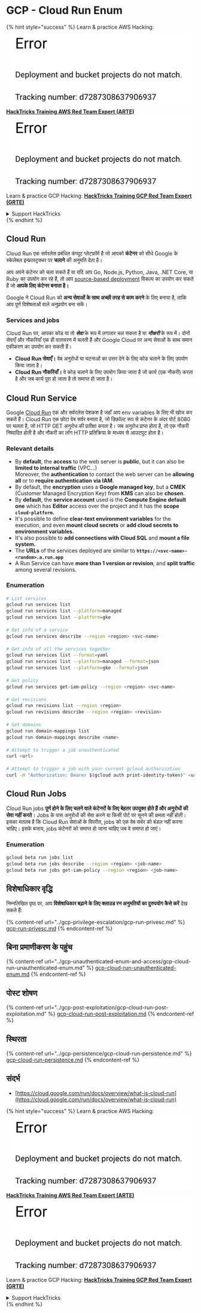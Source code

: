 # GCP - Cloud Run Enum

{% hint style="success" %}
Learn & practice AWS Hacking:<img src="../../../.gitbook/assets/image (1) (1).png" alt="" data-size="line">[**HackTricks Training AWS Red Team Expert (ARTE)**](https://training.hacktricks.xyz/courses/arte)<img src="../../../.gitbook/assets/image (1) (1).png" alt="" data-size="line">\
Learn & practice GCP Hacking: <img src="../../../.gitbook/assets/image (2).png" alt="" data-size="line">[**HackTricks Training GCP Red Team Expert (GRTE)**<img src="../../../.gitbook/assets/image (2).png" alt="" data-size="line">](https://training.hacktricks.xyz/courses/grte)

<details>

<summary>Support HackTricks</summary>

* Check the [**subscription plans**](https://github.com/sponsors/carlospolop)!
* **Join the** 💬 [**Discord group**](https://discord.gg/hRep4RUj7f) or the [**telegram group**](https://t.me/peass) or **follow** us on **Twitter** 🐦 [**@hacktricks\_live**](https://twitter.com/hacktricks\_live)**.**
* **Share hacking tricks by submitting PRs to the** [**HackTricks**](https://github.com/carlospolop/hacktricks) and [**HackTricks Cloud**](https://github.com/carlospolop/hacktricks-cloud) github repos.

</details>
{% endhint %}

## Cloud Run <a href="#reviewing-cloud-run-configurations" id="reviewing-cloud-run-configurations"></a>

Cloud Run एक सर्वरलेस प्रबंधित कंप्यूट प्लेटफ़ॉर्म है जो आपको **कंटेनर** को सीधे Google के स्केलेबल इन्फ्रास्ट्रक्चर पर **चलाने** की अनुमति देता है।

आप अपने कंटेनर को चला सकते हैं या यदि आप Go, Node.js, Python, Java, .NET Core, या Ruby का उपयोग कर रहे हैं, तो आप [source-based deployment](https://cloud.google.com/run/docs/deploying-source-code) विकल्प का उपयोग कर सकते हैं जो **आपके लिए कंटेनर बनाता है।**

Google ने Cloud Run को **अन्य सेवाओं के साथ अच्छी तरह से काम करने** के लिए बनाया है, ताकि आप पूर्ण विशेषताओं वाले अनुप्रयोग बना सकें।

### Services and jobs <a href="#services-and-jobs" id="services-and-jobs"></a>

Cloud Run पर, आपका कोड या तो _**सेवा**_ के रूप में लगातार चल सकता है या _**नौकरी**_ के रूप में। दोनों सेवाएँ और नौकरियाँ एक ही वातावरण में चलती हैं और Google Cloud पर अन्य सेवाओं के साथ समान एकीकरण का उपयोग कर सकती हैं।

* **Cloud Run सेवाएँ।** वेब अनुरोधों या घटनाओं का उत्तर देने के लिए कोड चलाने के लिए उपयोग किया जाता है।
* **Cloud Run नौकरियाँ।** वे कोड चलाने के लिए उपयोग किया जाता है जो कार्य (एक नौकरी) करता है और जब कार्य पूरा हो जाता है तो समाप्त हो जाता है।

## Cloud Run Service

Google [Cloud Run](https://cloud.google.com/run) एक और सर्वरलेस पेशकश है जहाँ आप env variables के लिए भी खोज कर सकते हैं। Cloud Run एक छोटा वेब सर्वर बनाता है, जो डिफ़ॉल्ट रूप से कंटेनर के अंदर पोर्ट 8080 पर चलता है, जो HTTP GET अनुरोध की प्रतीक्षा करता है। जब अनुरोध प्राप्त होता है, तो एक नौकरी निष्पादित होती है और नौकरी का लॉग HTTP प्रतिक्रिया के माध्यम से आउटपुट होता है।

### Relevant details

* By **default**, the **access** to the web server is **public**, but it can also be **limited to internal traffic** (VPC...)\
Moreover, the **authentication** to contact the web server can be **allowing all** or to **require authentication via IAM**.
* By default, the **encryption** uses a **Google managed key**, but a **CMEK** (Customer Managed Encryption Key) from **KMS** can also be **chosen**.
* By **default**, the **service account** used is the **Compute Engine default one** which has **Editor** access over the project and it has the **scope `cloud-platform`.**
* It's possible to define **clear-text environment variables** for the execution, and even **mount cloud secrets** or **add cloud secrets to environment variables.**
* It's also possible to **add connections with Cloud SQL** and **mount a file system.**
* The **URLs** of the services deployed are similar to **`https://<svc-name>-<random>.a.run.app`**
* A Run Service can have **more than 1 version or revision**, and **split traffic** among several revisions.

### Enumeration
```bash
# List services
gcloud run services list
gcloud run services list --platform=managed
gcloud run services list --platform=gke

# Get info of a service
gcloud run services describe --region <region> <svc-name>

# Get info of all the services together
gcloud run services list --format=yaml
gcloud run services list --platform=managed --format=json
gcloud run services list --platform=gke --format=json

# Get policy
gcloud run services get-iam-policy --region <region> <svc-name>

# Get revisions
gcloud run revisions list --region <region>
gcloud run revisions describe --region <region> <revision>

# Get domains
gcloud run domain-mappings list
gcloud run domain-mappings describe <name>

# Attempt to trigger a job unauthenticated
curl <url>

# Attempt to trigger a job with your current gcloud authorization
curl -H "Authorization: Bearer $(gcloud auth print-identity-token)" <url>
```
## Cloud Run Jobs

Cloud Run jobs **पूर्ण होने के लिए चलने वाले कंटेनरों के लिए बेहतर उपयुक्त होते हैं और अनुरोधों की सेवा नहीं करते**। Jobs के पास अनुरोधों की सेवा करने या किसी पोर्ट पर सुनने की क्षमता नहीं होती। इसका मतलब है कि Cloud Run सेवाओं के विपरीत, jobs को एक वेब सर्वर को बंडल नहीं करना चाहिए। इसके बजाय, jobs कंटेनरों को समाप्त हो जाना चाहिए जब वे समाप्त हो जाएं।

### Enumeration
```bash
gcloud beta run jobs list
gcloud beta run jobs describe --region <region> <job-name>
gcloud beta run jobs get-iam-policy --region <region> <job-name>
```
## विशेषाधिकार वृद्धि

निम्नलिखित पृष्ठ पर, आप **विशेषाधिकार बढ़ाने के लिए क्लाउड रन अनुमतियों का दुरुपयोग कैसे करें** देख सकते हैं:

{% content-ref url="../gcp-privilege-escalation/gcp-run-privesc.md" %}
[gcp-run-privesc.md](../gcp-privilege-escalation/gcp-run-privesc.md)
{% endcontent-ref %}

## बिना प्रमाणीकरण के पहुंच

{% content-ref url="../gcp-unauthenticated-enum-and-access/gcp-cloud-run-unauthenticated-enum.md" %}
[gcp-cloud-run-unauthenticated-enum.md](../gcp-unauthenticated-enum-and-access/gcp-cloud-run-unauthenticated-enum.md)
{% endcontent-ref %}

## पोस्ट शोषण

{% content-ref url="../gcp-post-exploitation/gcp-cloud-run-post-exploitation.md" %}
[gcp-cloud-run-post-exploitation.md](../gcp-post-exploitation/gcp-cloud-run-post-exploitation.md)
{% endcontent-ref %}

## स्थिरता

{% content-ref url="../gcp-persistence/gcp-cloud-run-persistence.md" %}
[gcp-cloud-run-persistence.md](../gcp-persistence/gcp-cloud-run-persistence.md)
{% endcontent-ref %}

## संदर्भ

* [https://cloud.google.com/run/docs/overview/what-is-cloud-run](https://cloud.google.com/run/docs/overview/what-is-cloud-run)

{% hint style="success" %}
Learn & practice AWS Hacking:<img src="../../../.gitbook/assets/image (1) (1).png" alt="" data-size="line">[**HackTricks Training AWS Red Team Expert (ARTE)**](https://training.hacktricks.xyz/courses/arte)<img src="../../../.gitbook/assets/image (1) (1).png" alt="" data-size="line">\
Learn & practice GCP Hacking: <img src="../../../.gitbook/assets/image (2).png" alt="" data-size="line">[**HackTricks Training GCP Red Team Expert (GRTE)**<img src="../../../.gitbook/assets/image (2).png" alt="" data-size="line">](https://training.hacktricks.xyz/courses/grte)

<details>

<summary>Support HackTricks</summary>

* Check the [**subscription plans**](https://github.com/sponsors/carlospolop)!
* **Join the** 💬 [**Discord group**](https://discord.gg/hRep4RUj7f) or the [**telegram group**](https://t.me/peass) or **follow** us on **Twitter** 🐦 [**@hacktricks\_live**](https://twitter.com/hacktricks\_live)**.**
* **Share hacking tricks by submitting PRs to the** [**HackTricks**](https://github.com/carlospolop/hacktricks) and [**HackTricks Cloud**](https://github.com/carlospolop/hacktricks-cloud) github repos.

</details>
{% endhint %}
